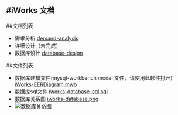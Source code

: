 #iWorks  文档
---
##文档列表

+ 需求分析 [demand-analysis](https://github.com/guodont/yoWorks/blob/master/doc/demand-analysis.md)
+ 详细设计（未完成）
+ 数据库设计 [database-design](https://github.com/guodont/yoWorks/blob/master/doc/database-design.md)

##文件列表

+ 数据库建模文件(mysql-workbench model 文件，请使用此软件打开)  [iWorks-EERDiagram.mwb](https://github.com/guodont/yoWorks/blob/master/doc/iWorks-EERDiagram.mwb)
+ 数据库sql文件 [iworks-database-sql.sql](https://github.com/guodont/yoWorks/blob/master/doc/iworks-database-sql.sql)
+ 数据库关系图 [iworks-database.png](https://github.com/guodont/yoWorks/blob/master/doc/iworks-database.png)
+ ![数据库关系图](/iworks-database.png)
